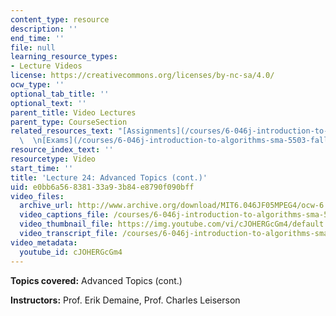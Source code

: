```yaml
---
content_type: resource
description: ''
end_time: ''
file: null
learning_resource_types:
- Lecture Videos
license: https://creativecommons.org/licenses/by-nc-sa/4.0/
ocw_type: ''
optional_tab_title: ''
optional_text: ''
parent_title: Video Lectures
parent_type: CourseSection
related_resources_text: "[Assignments](/courses/6-046j-introduction-to-algorithms-sma-5503-fall-2005/pages/assignments)\
  \  \n[Exams](/courses/6-046j-introduction-to-algorithms-sma-5503-fall-2005/pages/exams)"
resource_index_text: ''
resourcetype: Video
start_time: ''
title: 'Lecture 24: Advanced Topics (cont.)'
uid: e0bb6a56-8381-33a9-3b84-e8790f090bff
video_files:
  archive_url: http://www.archive.org/download/MIT6.046JF05MPEG4/ocw-6.046-12dec2005-220k.mp4
  video_captions_file: /courses/6-046j-introduction-to-algorithms-sma-5503-fall-2005/db1c19b386895a7389ff398e657d783f_cJOHERGcGm4.vtt
  video_thumbnail_file: https://img.youtube.com/vi/cJOHERGcGm4/default.jpg
  video_transcript_file: /courses/6-046j-introduction-to-algorithms-sma-5503-fall-2005/57ffa8b822fbd2451bfb667022cd3937_cJOHERGcGm4.pdf
video_metadata:
  youtube_id: cJOHERGcGm4
---
```


**Topics covered:** Advanced Topics (cont.)

**Instructors:** Prof. Erik Demaine, Prof. Charles Leiserson

